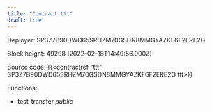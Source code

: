 ```yaml
---
title: "Contract ttt"
draft: true
---
```

Deployer: SP3Z7B90DWD65SRHZM70GSDN8MMGYAZKF6F2ERE2G


 



Block height: 49298 (2022-02-18T14:49:56.000Z)

Source code: {{<contractref "ttt" SP3Z7B90DWD65SRHZM70GSDN8MMGYAZKF6F2ERE2G ttt>}}

Functions:

* test_transfer _public_
